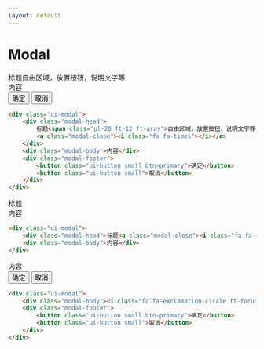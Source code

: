 ```yaml
---
layout: default
---
```


# Modal

<div class="ui-modal">
    <div class="modal-head">
        标题<span class="pl-20 ft-12 ft-gray">自由区域，放置按钮，说明文字等</span>
        <a class="modal-close"><i class="fa fa-times"></i></a>
    </div>
    <div class="modal-body">内容</div>
    <div class="modal-footer">
        <button class="ui-button small btn-primary">确定</button>
        <button class="ui-button small">取消</button>
    </div>
</div>

```html
<div class="ui-modal">
    <div class="modal-head">
        标题<span class="pl-20 ft-12 ft-gray">自由区域，放置按钮，说明文字等</span>
        <a class="modal-close"><i class="fa fa-times"></i></a>
    </div>
    <div class="modal-body">内容</div>
    <div class="modal-footer">
        <button class="ui-button small btn-primary">确定</button>
        <button class="ui-button small">取消</button>
    </div>
</div>
```

<div class="ui-modal">
    <div class="modal-head">标题<a class="modal-close"><i class="fa fa-times"></i></a></div>
    <div class="modal-body">内容</div>
</div>

```html
<div class="ui-modal">
    <div class="modal-head">标题<a class="modal-close"><i class="fa fa-times"></i></a></div>
    <div class="modal-body">内容</div>
</div>
```

<div class="ui-modal">
    <div class="modal-body"><i class="fa fa-exclamation-circle ft-focus mr-10"></i>内容</div>
    <div class="modal-footer">
        <button class="ui-button small btn-primary">确定</button>
        <button class="ui-button small">取消</button>
    </div>
</div>

```html
<div class="ui-modal">
    <div class="modal-body"><i class="fa fa-exclamation-circle ft-focus mr-10"></i>内容</div>
    <div class="modal-footer">
        <button class="ui-button small btn-primary">确定</button>
        <button class="ui-button small">取消</button>
    </div>
</div>
```